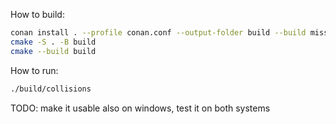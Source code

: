 How to build:
```bash
conan install . --profile conan.conf --output-folder build --build missing
cmake -S . -B build
cmake --build build
```

How to run:
```bash
./build/collisions
```

TODO: make it usable also on windows, test it on both systems